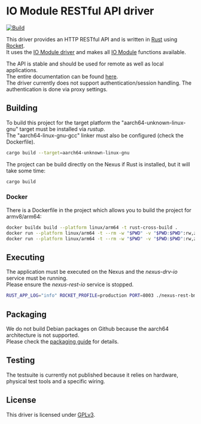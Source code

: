 # IO Module RESTful API driver
[![Build](https://github.com/noreya-nexus/rest-io/actions/workflows/build.yml/badge.svg)](https://github.com/noreya-nexus/rest-io/actions/workflows/build.yml)

This driver provides an HTTP RESTful API and is written in [Rust](https://www.rust-lang.org/) using [Rocket](https://rocket.rs/).  
It uses the [IO Module driver](https://github.com/noreya-nexus/drv-io.git) and makes all [IO Module](https://noreya-nexus.tech/en/modules/io/)
functions available.

The API is stable and should be used for remote as well as local applications.  
The entire documentation can be found [here](https://doc.noreya-nexus.tech/en/module-restful-api/io-module/).  
The driver currently does not support authentication/session handling. The authentication is done via proxy settings.

## Building
To build this project for the target platform the "aarch64-unknown-linux-gnu" target must be installed via *rustup*.    
The "aarch64-linux-gnu-gcc" linker must also be configured (check the Dockerfile).
```bash
cargo build --target=aarch64-unknown-linux-gnu
```
The project can be build directly on the Nexus if Rust is installed, but it will take some time:
```bash
cargo build
```
### Docker
There is a Dockerfile in the project which allows you to build the project for armv8/arm64:
```bash
docker buildx build --platform linux/arm64 -t rust-cross-build .
docker run --platform linux/arm64 -t --rm -w "$PWD" -v "$PWD:$PWD":rw,z rust-cross-build cargo build --target=aarch64-unknown-linux-gnu --release
docker run --platform linux/arm64 -t --rm -w "$PWD" -v "$PWD:$PWD":rw,z rust-cross-build ./makedeb_github.sh
```

## Executing
The application must be executed on the Nexus and the *nexus-drv-io* service must be running.   
Please ensure the *nexus-rest-io* service is stopped.
```bash
RUST_APP_LOG="info" ROCKET_PROFILE=production PORT=8003 ./nexus-rest-bmc
```

## Packaging
We do not build Debian packages on Github because the aarch64 architecture is not supported.  
Please check the [packaging guide](https://doc.noreya-nexus.tech/en/technical-details/packaging/guide/) for details.

## Testing
The testsuite is currently not published because it relies on hardware, physical test tools and a specific wiring.

## License
This driver is licensed under [GPLv3](LICENSE).
